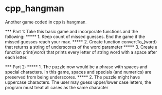 # cpp_hangman

Another game coded in cpp is hangman. 

*** Part 1: Take this basic game and incorporate functions and the following:
***** 1. Keep count of missed guesses. End the game if the missed guesses reach your max.
***** 2. Create  function convertTo_(word) that returns a string of underscores of the word parameter
***** 3. Create a function print(word) that prints every letter of string word with a space after each letter.

*** Part 2:
***** 1. The puzzle now would be a phrase with spaces and special characters. In this game, spaces and specials (and numerics) are preserved from being underscores.
***** 2. The puzzle might have uppercase characters. The user may guess upper/lower case letters, the program must treat all cases as the same character
